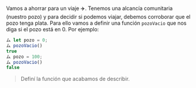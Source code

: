 Vamos a ahorrar para un viaje :airplane:. Tenemos una alcancía comunitaria (nuestro pozo) y para decidir si podemos viajar, debemos corroborar que el pozo tenga plata. Para ello vamos a definir una función `pozoVacio` que nos diga si el pozo está en 0. Por ejemplo:

```javascript
ム let pozo = 0;
ム pozoVacio()
true
ム pozo = 100;
ム pozoVacio()
false
```

> Definí la función que acabamos de describir.